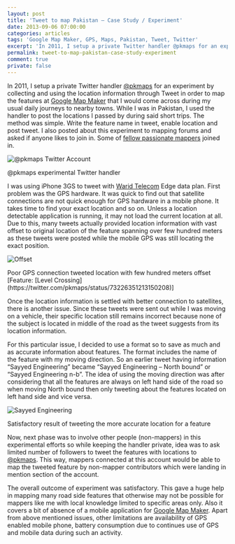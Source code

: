 ```yaml
---
layout: post
title: 'Tweet to map Pakistan – Case Study / Experiment'
date: 2013-09-06 07:00:00
categories: articles
tags: 'Google Map Maker, GPS, Maps, Pakistan, Tweet, Twitter'
excerpt: 'In 2011, I setup a private Twitter handler @pkmaps for an experiment by collecting and using the location information through Tweet in order to map the features at Google Map Maker.'
permalink: tweet-to-map-pakistan-case-study-experiment
comment: true
private: false
---
```


In 2011, I setup a private Twitter handler [@pkmaps](http://twitter.com/pkmaps) for an experiment by collecting and using the location information through Tweet in order to map the features at [Google Map Maker](http://mapmaker.google.com/) that I would come across during my usual daily journeys to nearby towns. While I was in Pakistan, I used the handler to post the locations I passed by during said short trips. The method was simple. Write the feature name in tweet, enable location and post tweet. I also posted about this experiment to mapping forums and asked if anyone likes to join in. Some of [fellow passionate mappers](https://twitter.com/pkmaps/followers) joined in.

<img src="../img/pkmaps_twitter.jpg" alt="@pkmaps Twitter Account" class="img-responsive">
<p class="help-block">@pkmaps experimental Twitter handler</p>

I was using iPhone 3GS to tweet with [Warid Telecom](http://waridtel.com/) Edge data plan. First problem was the GPS hardware. It was quick to find out that satellite connections are not quick enough for GPS hardware in a mobile phone. It takes time to find your exact location and so on. Unless a location detectable application is running, it may not load the current location at all. Due to this, many tweets actually provided location information with vast offset to original location of the feature spanning over few hundred meters as these tweets were posted while the mobile GPS was still locating the exact position.

<img src="../img/offset_location.jpg" alt="Offset" class="img-responsive">
<p class="help-block">Poor GPS connection tweeted location with few hundred meters offset [Feature: [Level Crossing](https://twitter.com/pkmaps/status/73226351213150208)]</p>

Once the location information is settled with better connection to satellites, there is another issue. Since these tweets were sent out while I was moving on a vehicle, their specific location still remains incorrect because none of the subject is located in middle of the road as the tweet suggests from its location information.

For this particular issue, I decided to use a format so to save as much and as accurate information about features. The format includes the name of the feature with my moving direction. So an earlier tweet having information “Sayyed Engineering” became “Sayyed Engineering – North bound” or “Sayyed Engineering n-b”. The idea of using the moving direction was after considering that all the features are always on left hand side of the road so when moving North bound then only tweeting about the features located on left hand side and vice versa.

<img src="../img/mapping_sayyed_engineering.jpg" alt="Sayyed Engineering" class="img-responsive">
<p class="help-block">Satisfactory result of tweeting the more accurate location for a feature</p>

Now, next phase was to involve other people (non-mappers) in this experimental efforts so while keeping the handler private, idea was to ask limited number of followers to tweet the features with locations to [@pkmaps](http://twitter.com/pkmaps). This way, mappers connected at this account would be able to map the tweeted feature by non-mapper contributors which were landing in mention section of the account.

The overall outcome of experiment was satisfactory. This gave a huge help in mapping many road side features that otherwise may not be possible for mappers like me with local knowledge limited to specific areas only. Also it covers a bit of absence of a mobile application for [Google Map Maker](http://mapmaker.google.com/). Apart from above mentioned issues, other limitations are availability of GPS enabled mobile phone, battery consumption due to continues use of GPS and mobile data during such an activity.